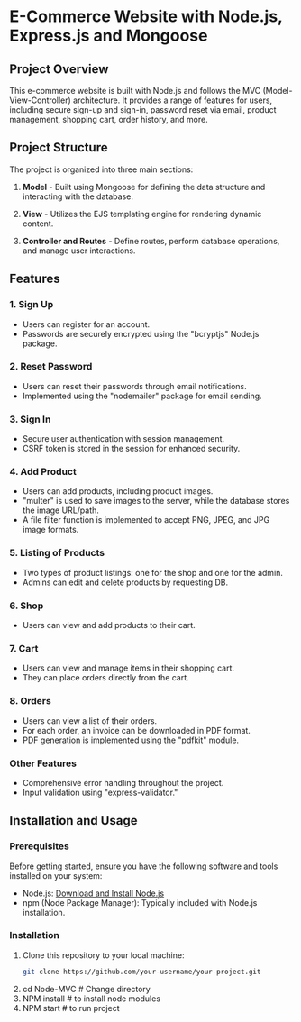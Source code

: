 # E-Commerce Website with Node.js, Express.js and Mongoose

## Project Overview
This e-commerce website is built with Node.js and follows the MVC (Model-View-Controller) architecture. It provides a range of features for users, including secure sign-up and sign-in, password reset via email, product management, shopping cart, order history, and more.

## Project Structure
The project is organized into three main sections:

1. **Model** - Built using Mongoose for defining the data structure and interacting with the database.

2. **View** - Utilizes the EJS templating engine for rendering dynamic content.

3. **Controller and Routes** - Define routes, perform database operations, and manage user interactions.

## Features

### 1. Sign Up
- Users can register for an account.
- Passwords are securely encrypted using the "bcryptjs" Node.js package.

### 2. Reset Password
- Users can reset their passwords through email notifications.
- Implemented using the "nodemailer" package for email sending.

### 3. Sign In
- Secure user authentication with session management.
- CSRF token is stored in the session for enhanced security.

### 4. Add Product
- Users can add products, including product images.
- "multer" is used to save images to the server, while the database stores the image URL/path.
- A file filter function is implemented to accept PNG, JPEG, and JPG image formats.

### 5. Listing of Products
- Two types of product listings: one for the shop and one for the admin.
- Admins can edit and delete products by requesting DB.

### 6. Shop
- Users can view and add products to their cart.

### 7. Cart
- Users can view and manage items in their shopping cart.
- They can place orders directly from the cart.

### 8. Orders
- Users can view a list of their orders.
- For each order, an invoice can be downloaded in PDF format.
- PDF generation is implemented using the "pdfkit" module.

### Other Features
- Comprehensive error handling throughout the project.
- Input validation using "express-validator."

## Installation and Usage

### Prerequisites
Before getting started, ensure you have the following software and tools installed on your system:

- Node.js: [Download and Install Node.js](https://nodejs.org/)
- npm (Node Package Manager): Typically included with Node.js installation.

### Installation
1. Clone this repository to your local machine:
   ```bash
   git clone https://github.com/your-username/your-project.git
2. cd Node-MVC # Change directory
3. NPM install # to install node modules
4. NPM start # to run project

